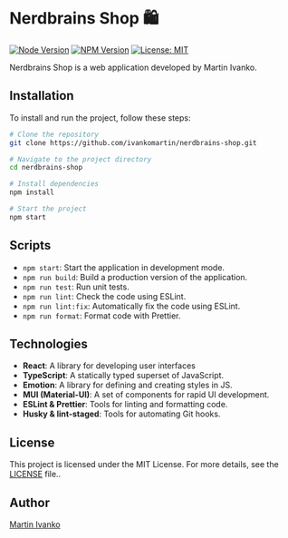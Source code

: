 # Nerdbrains Shop 🛍️

[![Node Version](https://img.shields.io/badge/node-16.13.0-brightgreen)](https://nodejs.org/)
[![NPM Version](https://img.shields.io/badge/npm-8.19.2-brightgreen)](https://www.npmjs.com/)
[![License: MIT](https://img.shields.io/badge/License-MIT-yellow.svg)](https://opensource.org/licenses/MIT)

Nerdbrains Shop is a web application developed by Martin Ivanko.

## Installation

To install and run the project, follow these steps:

```bash
# Clone the repository
git clone https://github.com/ivankomartin/nerdbrains-shop.git

# Navigate to the project directory
cd nerdbrains-shop

# Install dependencies
npm install

# Start the project
npm start

```
## Scripts

- `npm start`: Start the application in development mode.
- `npm run build`: Build a production version of the application.
- `npm run test`: Run unit tests.
- `npm run lint`: Check the code using ESLint.
- `npm run lint:fix`: Automatically fix the code using ESLint.
- `npm run format`: Format code with Prettier.

## Technologies

- **React**: A library for developing user interfaces
- **TypeScript**: A statically typed superset of JavaScript.
- **Emotion**: A library for defining and creating styles in JS.
- **MUI (Material-UI)**: A set of components for rapid UI development.
- **ESLint & Prettier**: Tools for linting and formatting code.
- **Husky & lint-staged**: Tools for automating Git hooks.

## License

This project is licensed under the MIT License. For more details, see the [LICENSE](LICENSE) file..

## Author

[Martin Ivanko](https://github.com/ivankomartin)
